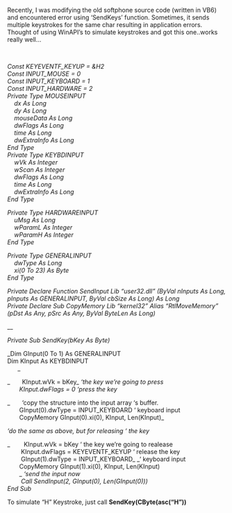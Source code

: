 
Recently, I was modifying the old softphone source code (written in VB6) and encountered error using ‘SendKeys’ function. Sometimes, it sends multiple keystrokes for the same char resulting in application errors. Thought of using WinAPI’s to simulate keystrokes and got this one..works really well…

 

_Const KEYEVENTF_KEYUP = &H2  
Const INPUT_MOUSE = 0  
Const INPUT_KEYBOARD = 1  
Const INPUT_HARDWARE = 2  
Private Type MOUSEINPUT  
    dx As Long  
    dy As Long  
    mouseData As Long  
    dwFlags As Long  
    time As Long  
    dwExtraInfo As Long  
End Type  
Private Type KEYBDINPUT  
    wVk As Integer  
    wScan As Integer  
    dwFlags As Long  
    time As Long  
    dwExtraInfo As Long  
End Type_ 

_Private Type HARDWAREINPUT  
    uMsg As Long  
    wParamL As Integer  
    wParamH As Integer  
End Type_ 

_Private Type GENERALINPUT  
    dwType As Long  
    xi(0 To 23) As Byte  
End Type_ 

_Private Declare Function SendInput Lib &#8220;user32.dll&#8221; (ByVal nInputs As Long, pInputs As GENERALINPUT, ByVal cbSize As Long) As Long  
Private Declare Sub CopyMemory Lib &#8220;kernel32&#8221; Alias &#8220;RtlMoveMemory&#8221; (pDst As Any, pSrc As Any, ByVal ByteLen As Long)_

__

_Private Sub SendKey(bKey As Byte)_ 

_Dim GInput(0 To 1) As GENERALINPUT  
Dim KInput As KEYBDINPUT  
      _ 

_       KInput.wVk = bKey_ _&#8216;the key we&#8217;re going to press  
       KInput.dwFlags = 0 &#8216;press the key_ 

_       &#8216;copy the structure into the input array &#8216;s buffer.  
       GInput(0).dwType = INPUT_KEYBOARD &#8216; keyboard input  
       CopyMemory GInput(0).xi(0), KInput, Len(KInput)_ 

_&#8216;do the same as above, but for releasing &#8216; the key_ 

_        KInput.wVk = bKey &#8216; the key we&#8217;re going to realease  
        KInput.dwFlags = KEYEVENTF_KEYUP &#8216; release the key  
        GInput(1).dwType = INPUT_KEYBOARD_ _&#8216; keyboard input  
       CopyMemory GInput(1).xi(0), KInput, Len(KInput)  
       _ _&#8216;send the input now  
        Call SendInput(2, GInput(0), Len(GInput(0)))  
End Sub_

To simulate “H” Keystroke, just call **SendKey(CByte(asc(“H”))**